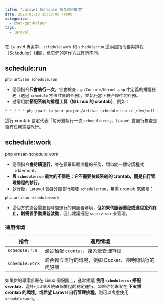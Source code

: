 ```yaml
---
title: "Laravel Schedule 指令適用情境"
date: 2025-03-13 10:30:00 +0800
categories: 
  - chat-gpt-helper
tags:
  - laravel
---
```


在 Laravel 專案中，`schedule:work` 和 `schedule:run` 這兩個指令都與排程（Scheduler）相關，但它們的運作方式有所不同。

## schedule:run

`php artisan schedule:run`

- 這個指令**只會執行一次**，它會檢查 `app/Console/Kernel.php` 中定義的排程任務（透過 `schedule` 方法註冊的任務），並執行當下符合條件的任務。
- 通常用於**搭配系統的排程工具（如 Linux 的 crontab）**，例如：

```bash
* * * * * php /path-to-your-project/artisan schedule:run >> /dev/null 2>&1
```

這行 crontab 設定代表「每分鐘執行一次 `schedule:run`」，Laravel 會自行檢查是否有任務需要執行。

## schedule:work

php artisan schedule:work

- 這個指令**會持續運行**，並在背景監聽排程的任務，類似於一個守護程式（daemon）。
- **與 `schedule:run` 最大的不同是：它不需要依賴系統的 crontab，而是自行管理排程的執行。**
- 執行後，Laravel 會每分鐘自行觸發 `schedule:run`，無需 crontab 來觸發：

```bash
php artisan schedule:work
```

- 這個方式適合需要長時間運行的伺服器環境，**但如果伺服器重啟或進程意外終止，則需要手動重新啟動**，因此建議搭配 `supervisor` 來管理。

### 適用情境

| 指令 | 適用情境 |
|------|---------|
| `schedule:run` | 適合搭配 `crontab`，讓系統管理排程 |
| `schedule:work` | 適合獨立運行的環境，例如 Docker、長時間執行的伺服器 |

如果你的專案部署在 Linux 伺服器上，通常建議 **使用 `schedule:run` 搭配 crontab**，這樣可以讓系統確保排程的穩定運行。如果你的專案在 **不支援 crontab 的環境，或希望 Laravel 自行管理排程**，則可以考慮使用 `schedule:work`。
